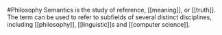 #Philosophy 
Semantics is the study of reference, [[meaning]], or [[truth]]. The term can be used to refer to subfields of several distinct disciplines, including [[philosophy]], [[linguistic]]s and [[computer science]].
